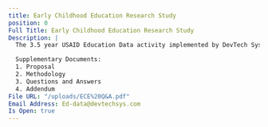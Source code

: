 ```yaml
---
title: Early Childhood Education Research Study
position: 0
Full Title: Early Childhood Education Research Study
Description: |
  The 3.5 year USAID Education Data activity implemented by DevTech Systems, Inc. (DevTech) began in April 2018 with the objective to provide education assessment, data management, and research and evaluation services in support of the USAID Let’s Read Project that targets the Southern, Eastern, Muchinga, North Western, and West provinces of Zambia. Under USAID Education Data activity, DevTech is running a competitive procurement to hire a local survey firm to support data collection for its Early Childhood Education Research Study.

  Supplementary Documents:
  1. Proposal
  2. Methodology
  3. Questions and Answers
  4. Addendum
File URL: "/uploads/ECE%20Q&A.pdf"
Email Address: Ed-data@devtechsys.com
Is Open: true
---
```


